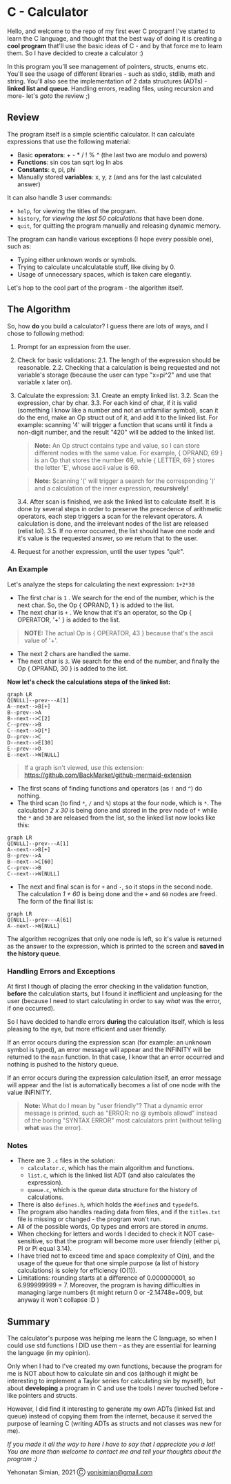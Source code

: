 # C - Calculator
Hello, and welcome to the repo of my first ever C program!
I've started to learn the C language, and thought that the best way of doing it is creating a **cool program** that'll use the basic ideas of C  - and by that force me to learn them.
So I have decided to create a calculator :)

In this program you'll see management of pointers, structs, enums etc.
You'll see the usage of different libraries - such as stdio, stdlib, math and string.
You'll also see the implementation of 2 data structures (ADTs) - **linked list and queue**.
Handling errors, reading files, using recursion and more- let's *goto* the review ;)

## Review
The program itself is a simple scientific calculator.
It can calculate expressions that use the following material:
- Basic **operators**:	+ - * / ! % ^ (the last two are modulo and powers) 
- **Functions**: sin cos tan sqrt log ln abs
- **Constants**: e, pi, phi
- Manually stored **variables**: x, y, z (and ans for the last calculated answer)

It can also handle 3 user commands:
- ``help``, for viewing the titles of the program.
- ``history``, for *viewing the last 50 calculations* that have been done.
- ``quit``, for quitting the program manually and releasing dynamic memory.

The program can handle various exceptions (I hope every possible one), such as:
- Typing either unknown words or symbols.
- Trying to calculate uncalculatable stuff, like diving by 0.
- Usage of unnecessary spaces, which is taken care elegantly.  

Let's hop to the cool part of the program - the algorithm itself.

## The Algorithm
So, how **do** you build a calculator?
I guess there are lots of ways, and I chose to following method:
1. Prompt for an expression from the user.
2. Check for basic validations:
	2.1. The length of the expression should be reasonable.
	2.2. Checking that a calculation is being requested and not variable's storage
	(because the user can type "x=pi^2" and use that variable x later on).
3. Calculate the expression:
	3.1. Create an empty linked list.
	3.2. Scan the expression, char by char.
	3.3. For each kind of char, if it is valid (something I know like a number and not an unfamiliar symbol), scan it do the end, make an Op struct out of it, and add it to the linked list. For example: scanning '4' will trigger a function that scans until it finds a non-digit number, and the result "420" will be added to the linked list.
	>**Note:** An Op struct contains type and value, so I can store different nodes with the same value. For example, { OPRAND, 69 } is an Op that stores the number 69, while { LETTER, 69 } stores the letter 'E', whose ascii value is 69.
	
	>**Note:** Scanning '(' will trigger a search for the corresponding ')' and a calculation of the inner expression, **recursively!**
	
	3.4. After scan is finished, we ask the linked list to calculate itself.
	It is done by several steps in order to preserve the precedence of arithmetic operators,  each step triggers a scan for the relevant operators.
	A calculation is done, and the irrelevant nodes of the list are released (relist lol).
	3.5. If no error occurred, the list should have one node and it's value is the requested answer, so we return that to the user.
4. Request for another expression, until the user types *"quit"*.

### An Example
Let's analyze the steps for calculating the next expression: ``1+2*30`` 
- The first char is ``1`` . We search for the end of the number, which is the next char.
So, the Op { OPRAND, 1 } is added to the list.
- The next char is ``+`` . We know that it's an operator, so the Op { OPERATOR, '+' }
is added to the list.
>**NOTE:** The actual Op is { OPERATOR, 43 } because that's the ascii value of '+'.
- The next 2 chars are handled the same.
- The next char is  ``3``. We search for the end of the number, and finally the
Op { OPRAND, 30 } is added to the list.

**Now let's check the calculations steps of the linked list:** 

```mermaid
graph LR
Q[NULL]--prev---A[1]
A--next-->B[+]
B--prev-->A
B--next-->C[2]
C--prev-->B
C--next-->D[*]
D--prev-->C
D--next-->E[30]
E--prev-->D
E--next-->W[NULL]
```

>If a graph isn't viewed, use this extension: https://github.com/BackMarket/github-mermaid-extension

- The first scans of finding functions and operators (as ``!`` and ``^``) do nothing.
- The third scan (to find ``*``, ``/`` and ``%``) stops at the four node, which is ``*``.
The calculation *2 x 30* is being done and stored in the prev node of ``*`` while the ``*`` and ``30`` are released from the list, so the linked list now looks like this: 
```mermaid
graph LR
Q[NULL]--prev---A[1]
A--next-->B[+]
B--prev-->A
B--next-->C[60]
C--prev-->B
C--next-->W[NULL]
```
- The next and final scan is for ``+`` and ``-``, so it stops in the second node.
The calculation *1 + 60* is being done and the ``+`` and ``60`` nodes are freed.
The form of the final list is:
```mermaid
graph LR
Q[NULL]--prev---A[61]
A--next-->W[NULL]
```
The algorithm recognizes that only one node is left, so it's value is  returned as the answer to the expression, which is printed to the screen and **saved in the history queue**.

### Handling Errors and Exceptions
At first I though of placing the error checking in the validation function, **before** the calculation starts, but I found it inefficient and unpleasing for the user (because I need to start calculating in order to say *what* was the error, if one occurred).

So I have decided to handle errors **during** the calculation itself, which is less pleasing to the eye, but more efficient and user friendly.

If an error occurs during the expression scan (for example: an unknown symbol is typed),
an error message will appear and the INFINITY will be returned to the ``main`` function. In that case, I know that an error occurred and nothing is pushed to the history queue.

If an error occurs during the expression calculation itself, an error message will appear and the list is automatically becomes a list of one node with the value INFINITY.

>**Note:** What do I mean by "user friendly"? That a dynamic error message is printed, such as "ERROR: no @ symbols allowd" instead of the boring "SYNTAX ERROR" most calculators print (without telling **what** was the error).

###  Notes
- There are 3 ``.c`` files in the solution:
	- ``calculator.c``, which has the main algorithm and functions.
	- ``list.c``, which is the linked list ADT (and also calculates the expression).
	- ``queue.c``, which is the queue data structure for the history of calculations.
- There is also ``defines.h``, which holds the ``#define``s and ``typedef``s.
- The program also handles reading data from files, and if the ``titles.txt`` file is missing or changed - the program won't run.
- All of the possible words, Op types and errors are stored in *enums*.
- When checking for letters and words I decided to check it NOT case-sensitive, so that the program will become more user friendly (either pi, PI or Pi equal 3.14).
- I have tried not to exceed time and space complexity of O(n), and the usage of the queue for that one simple purpose (a list of history calculations) is solely for efficiency (O(1)).
- Limitations: rounding starts at a difference of 0.000000001, so 6.999999999 = 7. Moreover, the program is having difficulties in managing large numbers (it might return 0 or -2.14748e+009, but anyway it won't collapse :D )

## Summary
The calculator's purpose was helping me learn the C language, so when I could use std functions I DID use them - as they are essential for learning the language (in my opinion).

Only when I had to I've created my own functions, because the program for me is NOT about how to calculate sin and cos (although it might be interesting to implement a Taylor series for calculating sin by myself), but about **developing** a program in C and use the tools I never touched before - like pointers and structs.

However, I did find it interesting to generate my own ADTs (linked list and queue) instead of copying them from the internet, because it served the purpose of learning C (writing ADTs as structs and not classes was new for me). 

*If you made it all the way to here I have to say that I appreciate you a lot!
You are more than welcome to contact me and tell your thoughts about the program :)*

Yehonatan Simian, 2021 Ⓒ
yonisimian@gmail.com